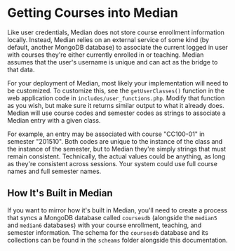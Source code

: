 # Getting Courses into Median

Like user credentials, Median does not store course enrollment information locally. Instead, Median relies on an external service of some kind (by default, another MongoDB database) to associate the current logged in user with courses they're either currently enrolled in or teaching. Median assumes that the user's username is unique and can act as the bridge to that data.

For your deployment of Median, most likely your implementation will need to be customized. To customize this, see the `getUserClasses()` function in the web application code in `includes/user_functions.php`. Modify that function as you wish, but make sure it returns similar output to what it already does. Median will use course codes and semester codes as strings to associate a Median entry with a given class.

For example, an entry may be associated with course "CC100-01" in semester "201510". Both codes are unique to the instance of the class and the instance of the semester, but to Median they're simply strings that must remain consistent. Technically, the actual values could be anything, as long as they're consistent across sessions. Your system could use full course names and full semester names.

## How It's Built in Median

If you want to mirror how it's built in Median, you'll need to create a process that syncs a MongoDB database called `coursesdb` (alongside the `median5` and `median6` databases) with your course enrollment, teaching, and semester information. The schema for the `coursesdb` database and its collections can be found in the `scheams` folder alongside this documentation.